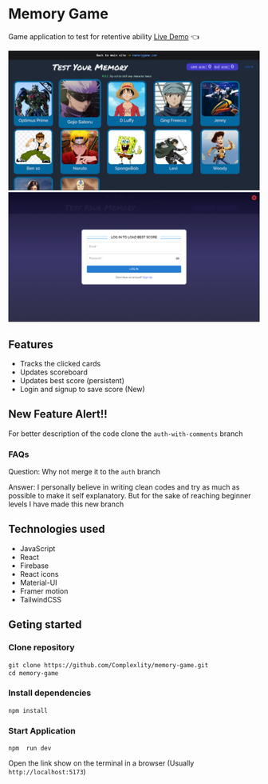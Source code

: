 # Memory Game

Game application to test for retentive ability
[Live Demo](https://complexlity-beta-memory-game.netlify.app/) :point_left:

![Memory Game Homepage](/src/assets/readme-img.png)
![Login Page](/src/assets/readme-img2.png)

## Features

- Tracks the clicked cards
- Updates scoreboard
- Updates best score (persistent)
- Login and signup to save score (New)

## New Feature Alert!!

For better description of the code clone the `auth-with-comments` branch

### FAQs

Question: Why not merge it to the `auth` branch

Answer: I personally believe in writing clean codes and try as much as possible to make it self explanatory. But for the sake of reaching beginner levels I have made this new branch

## Technologies used

- JavaScript
- React
- Firebase
- React icons
- Material-UI
- Framer motion
- TailwindCSS

## Geting started

### Clone repository

```
git clone https://github.com/Complexlity/memory-game.git
cd memory-game
```

### Install dependencies

```
npm install
```

### Start Application

```
npm  run dev
```

Open the link show on the terminal in a browser (Usually `http://localhost:5173`)
